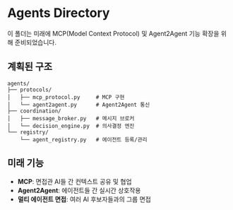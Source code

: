 # Agents Directory

이 폴더는 미래에 MCP(Model Context Protocol) 및 Agent2Agent 기능 확장을 위해 준비되었습니다.

## 계획된 구조

```
agents/
├── protocols/
│   ├── mcp_protocol.py     # MCP 구현
│   └── agent2agent.py      # Agent2Agent 통신
├── coordination/
│   ├── message_broker.py   # 메시지 브로커
│   └── decision_engine.py  # 의사결정 엔진
└── registry/
    └── agent_registry.py   # 에이전트 등록/관리
```

## 미래 기능

- **MCP**: 면접관 AI들 간 컨텍스트 공유 및 협업
- **Agent2Agent**: 에이전트들 간 실시간 상호작용
- **멀티 에이전트 면접**: 여러 AI 후보자들과의 그룹 면접